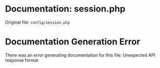 # Documentation: session.php

Original file: `config/session.php`

# Documentation Generation Error

There was an error generating documentation for this file: Unexpected API response format